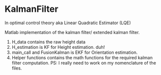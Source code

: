 # KalmanFilter
In optimal control theory aka </b>Linear Quadratic Estimator (LQE) </b>

Matlab implementation of the kalman filter/ extended kalman filter. 

1. H_data contains the raw height data
2. H_estimation is KF for Height estimation. duh!
3. main_call and FusionKalman is EKF for Orientation estimation.
4. Helper functions contains the math functions for the required kalman filter computation.
PS: I really need to work on my nomenclature of the files. 
